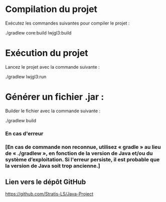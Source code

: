 <H1>Compilation du projet</H1>
<p>Exécutez les commandes suivantes pour compiler le projet :</p>

<p>./gradlew core:build lwjgl3:build</p>

<H1>Exécution du projet</H1>
<p>Lancez le projet avec la commande suivante :</p> 

<p>./gradlew lwjgl3:run</p>

<H1>Générer un fichier .jar :</H1>
<p>Builder le fichier avec la commande suivante :</p> 

<p>./gradlew build</p>

<h3>En cas d'erreur<h3>
  
<p>[En cas de commande non reconnue, utilisez « gradle » au lieu de « ./gradlew », en fonction de la version de Java et/ou du système d’exploitation. Si l'erreur persiste, il est probable que la version de Java soit trop ancienne.]</p>

<H2>Lien vers le dépôt GitHub</H2> <a href = "https://github.com/Stratis-LS/Java-Project">https://github.com/Stratis-LS/Java-Project</a>
